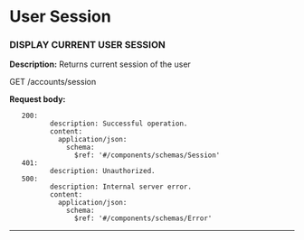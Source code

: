 # User Session

### DISPLAY CURRENT USER SESSION

**Description:** Returns current session of the user

GET  /accounts/session

**Request body:**

```
   200:
          description: Successful operation.
          content:
            application/json:
              schema:
                $ref: '#/components/schemas/Session'
   401:
          description: Unauthorized.
   500:
          description: Internal server error.
          content:
            application/json:
              schema:
                $ref: '#/components/schemas/Error'
```

****
